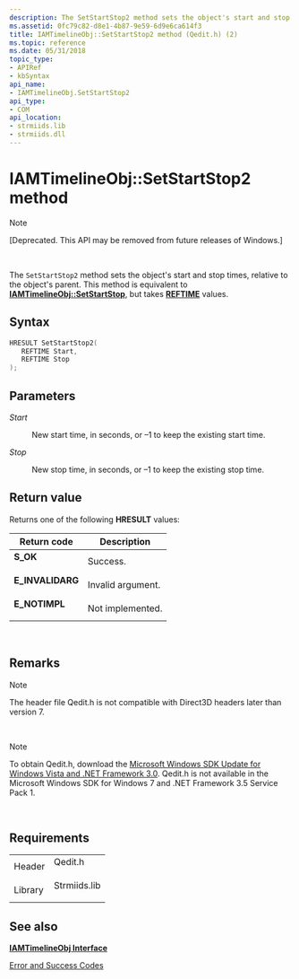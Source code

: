 ```yaml
---
description: The SetStartStop2 method sets the object's start and stop times, relative to the object's parent. This method is equivalent to IAMTimelineObj::SetStartStop, but takes REFTIME values.
ms.assetid: 0fc79c82-d8e1-4b87-9e59-6d9e6ca614f3
title: IAMTimelineObj::SetStartStop2 method (Qedit.h) (2)
ms.topic: reference
ms.date: 05/31/2018
topic_type: 
- APIRef
- kbSyntax
api_name: 
- IAMTimelineObj.SetStartStop2
api_type: 
- COM
api_location: 
- strmiids.lib
- strmiids.dll
---
```


# IAMTimelineObj::SetStartStop2 method

> [!Note]  
> \[Deprecated. This API may be removed from future releases of Windows.\]

 

The `SetStartStop2` method sets the object's start and stop times, relative to the object's parent. This method is equivalent to [**IAMTimelineObj::SetStartStop**](iamtimelineobj-setstartstop.md), but takes [**REFTIME**](reftime.md) values.

## Syntax


```C++
HRESULT SetStartStop2(
   REFTIME Start,
   REFTIME Stop
);
```



## Parameters

<dl> <dt>

*Start* 
</dt> <dd>

New start time, in seconds, or –1 to keep the existing start time.

</dd> <dt>

*Stop* 
</dt> <dd>

New stop time, in seconds, or –1 to keep the existing stop time.

</dd> </dl>

## Return value

Returns one of the following **HRESULT** values:



| Return code                                                                                  | Description                  |
|----------------------------------------------------------------------------------------------|------------------------------|
| <dl> <dt>**S\_OK**</dt> </dl>         | Success.<br/>          |
| <dl> <dt>**E\_INVALIDARG**</dt> </dl> | Invalid argument.<br/> |
| <dl> <dt>**E\_NOTIMPL**</dt> </dl>    | Not implemented.<br/>  |



 

## Remarks

> [!Note]  
> The header file Qedit.h is not compatible with Direct3D headers later than version 7.

 

> [!Note]  
> To obtain Qedit.h, download the [Microsoft Windows SDK Update for Windows Vista and .NET Framework 3.0](https://msdn.microsoft.com/windowsvista/bb980924.aspx). Qedit.h is not available in the Microsoft Windows SDK for Windows 7 and .NET Framework 3.5 Service Pack 1.

 

## Requirements



|                    |                                                                                         |
|--------------------|-----------------------------------------------------------------------------------------|
| Header<br/>  | <dl> <dt>Qedit.h</dt> </dl>      |
| Library<br/> | <dl> <dt>Strmiids.lib</dt> </dl> |



## See also

<dl> <dt>

[**IAMTimelineObj Interface**](iamtimelineobj.md)
</dt> <dt>

[Error and Success Codes](error-and-success-codes.md)
</dt> </dl>

 

 




